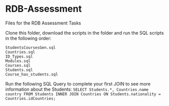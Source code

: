 # RDB-Assessment
Files for the RDB Assessment Tasks

Clone this folder, download the scripts in the folder and run the SQL scripts in the following order:

```
StudentsCoursesGen.sql
Countries.sql
ID_Types.sql
Modules.sql
Courses.sql
Students.sql
Course_has_students.sql
```

Run the following SQL Query to complete your first JOIN to see more information about the Students:
`SELECT Students.*, Countries.name country FROM Students INNER JOIN Countries ON Students.nationality = Countries.idCountries;`
